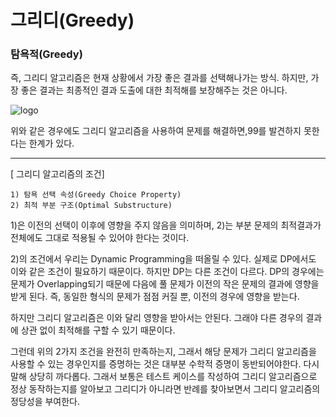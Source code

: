 # 그리디(Greedy)

### 탐욕적(Greedy)

 즉, 그리디 알고리즘은 현재 상황에서 가장 좋은 결과를 선택해나가는 방식. 하지만, 가장 좋은 결과는 최종적인 결과 도출에 대한 최적해를 보장해주는 것은 아니다.



![logo](https://oopy.lazyrockets.com/api/v2/notion/image?src=https%3A%2F%2Fs3-us-west-2.amazonaws.com%2Fsecure.notion-static.com%2F1c016f84-984a-4f96-bfdd-9819bbd79565%2FGreedy-search-path.gif&blockId=abab08f0-d8b0-4b2e-894e-4aa9dc6a6005)


위와 같은 경우에도 그리디 알고리즘을 사용하여 문제를 해결하면,99를 발견하지 못한다는 한계가 있다.

----

[ 그리디 알고리즘의 조건]

    1) 탐욕 선택 속성(Greedy Choice Property)
    2) 최적 부분 구조(Optimal Substructure)

1)은 이전의 선택이 이후에 영향을 주지 않음을 의미하며, 2)는 부분 문제의 최적결과가 전체에도 그대로 적용될 수 있어야 한다는 것이다.


2)의 조건에서 우리는 Dynamic Programming을 떠올릴 수 있다.
실제로 DP에서도 이와 같은 조건이 필요하기 때문이다. 하지만 DP는 다른 조건이 다르다.
DP의 경우에는 문제가 Overlapping되기 때문에 다음에 풀 문제가 이전의 작은 문제의 결과에 영향을 받게 된다. 즉, 동일한 형식의 문제가 점점 커질 뿐, 이전의 경우에 영향을 받는다.

하지만 그리디 알고리즘은 이와 달리 영향을 받아서는 안된다. 그래야 다른 경우의 결과에 상관 없이 최적해를 구할 수 있기 때문이다.

 
그런데 위의 2가지 조건을 완전히 만족하는지, 그래서 해당 문제가 그리디 알고리즘을 사용할 수 있는 경우인지를 증명하는 것은 대부분 수학적 증명이 동반되어야한다. 다시말해 상당히 까다롭다.
그래서 보통은 테스트 케이스를 작성하여 그리디 알고리즘으로 정상 동작하는지를 알아보고 그리디가 아니라면 반례를 찾아보면서 그리디 알고리즘의 정당성을 부여한다.



 


